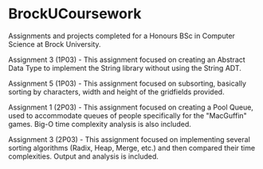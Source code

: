 # BrockUCoursework
Assignments and projects completed for a Honours BSc in Computer Science at Brock University. 


Assignment 3 (1P03) - This assignment focused on creating an Abstract Data Type to implement the String library without using the String ADT. 

Assignment 5 (1P03) - This assignment focused on subsorting, basically sorting by characters, width and height of the gridfields provided. 

Assignment 1 (2P03) - This assignment focused on creating a Pool Queue, used to accommodate queues of people specifically for the "MacGuffin" games. Big-O time complexity analysis is also included. 

Assignment 3 (2P03) - This assignment focused on implementing several sorting algorithms (Radix, Heap, Merge, etc.) and then compared their time complexities. Output and analysis is included.
